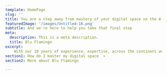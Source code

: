 ```yaml
---
template: HomePage
slug: ''
title: You are a step away from mastery of your digital space on the African continent
featuredImage: '/images/Untitled-16.png'
subtitle: And we're here to help you take that final step
meta:
  description: This is a meta description.
  title: Blu Flamingo
excerpt:
    With our 10 years of experience, expertise, across the continent we&apos;re ready to help you excel on the African digital landscape
section1: How do I master my digital space  ▾
section2: More about Blu Flamingo

---
```

